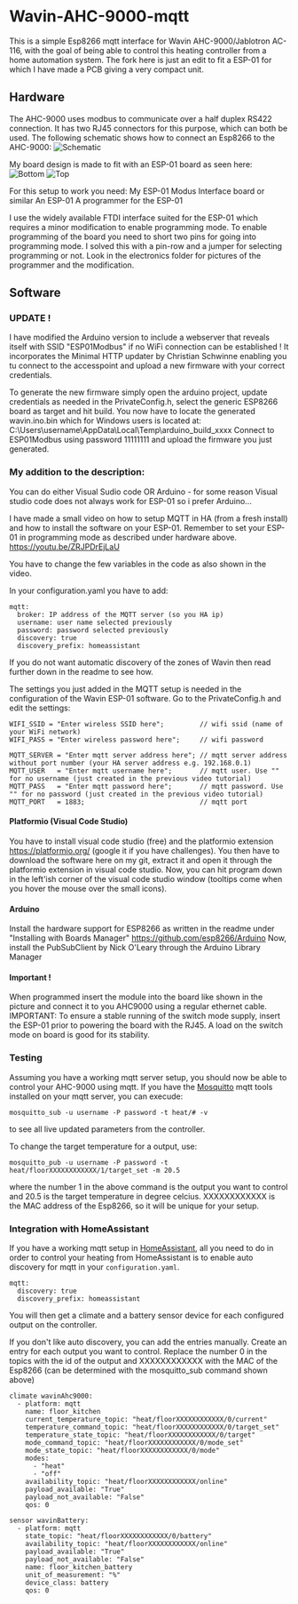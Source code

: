 # Wavin-AHC-9000-mqtt
This is a simple Esp8266 mqtt interface for Wavin AHC-9000/Jablotron AC-116, with the goal of being able to control this heating controller from a home automation system. The fork here is just an edit to fit a ESP-01 for which I have made a PCB giving a very compact unit.

## Hardware
The AHC-9000 uses modbus to communicate over a half duplex RS422 connection. It has two RJ45 connectors for this purpose, which can both be used. 
The following schematic shows how to connect an Esp8266 to the AHC-9000:
![Schematic](/electronics/schematic.png)


My board design is made to fit with an ESP-01 board as seen here:
![Bottom](/electronics/Bottom.PNG)
![Top](/electronics/Top.PNG)


For this setup to work you need:
My ESP-01 Modus Interface board or similar
An ESP-01
A programmer for the ESP-01

I use the widely available FTDI interface suited for the ESP-01 which requires a minor modification to enable programming mode. To enable programming of the board you need to short two pins for going into programming mode. I solved this with a pin-row and a jumper for selecting programming or not.
Look in the electronics folder for pictures of the programmer and the modification.

## Software

### UPDATE !

I have modified the Arduino version to include a webserver that reveals itself with SSID "ESP01Modbus" if no WiFi connection can be established !
It incorporates the Minimal HTTP updater by Christian Schwinne enabling you tu connect to the accesspoint and upload a new firmware with your correct credentials.

To generate the new firmware simply open the arduino project, update credentials as needed in the PrivateConfig.h, select the generic ESP8266 board as target and hit build.
You now have to locate the generated wavin.ino.bin which for Windows users is located at: C:\Users\username\AppData\Local\Temp\arduino_build_xxxx
Connect to ESP01Modbus using password 11111111 and upload the firmware you just generated.

### My addition to the description:

You can do either Visual Sudio code OR Arduino - for some reason Visual studio code does not always work for ESP-01 so i prefer Arduino...

I have made a small video on how to setup MQTT in HA (from a fresh install) and how to install the software on your ESP-01. Remember to set your ESP-01 in programming mode as described under hardware above.
https://youtu.be/ZRJPDrEjLaU

You have to change the few variables in the code as also shown in the video.

In your configuration.yaml you have to add:
```
mqtt:
  broker: IP address of the MQTT server (so you HA ip)
  username: user name selected previously
  password: password selected previously
  discovery: true
  discovery_prefix: homeassistant  
```
If you do not want automatic discovery of the zones of Wavin then read further down in the readme to see how.

The settings you just added in the MQTT setup is needed in the configuration of the Wavin ESP-01 software.
Go to the PrivateConfig.h and edit the settings:
```
WIFI_SSID = "Enter wireless SSID here";         // wifi ssid (name of your WiFi network)
WIFI_PASS = "Enter wireless password here";     // wifi password

MQTT_SERVER = "Enter mqtt server address here"; // mqtt server address without port number (your HA server address e.g. 192.168.0.1)
MQTT_USER   = "Enter mqtt username here";       // mqtt user. Use "" for no username (just created in the previous video tutorial)
MQTT_PASS   = "Enter mqtt password here";       // mqtt password. Use "" for no password (just created in the previous video tutorial)
MQTT_PORT   = 1883;                             // mqtt port
```

#### Platformio (Visual Code Studio)
You have to install visual code studio (free) and the platformio extension https://platformio.org/ (google it if you have challenges).
You then have to download the software here on my git, extract it and open it through the platformio extension in visual code studio.
Now, you can hit program down in the left'ish corner of the visual code studio window (tooltips come when you hover the mouse over the small icons).


#### Arduino

Install the hardware support for ESP8266 as written in the readme under "Installing with Boards Manager"
https://github.com/esp8266/Arduino
Now, install the PubSubClient by Nick O'Leary through the Arduino Library Manager

#### Important !

When programmed insert the module into the board like shown in the picture and connect it to you AHC9000 using a regular ethernet cable.
IMPORTANT: To ensure a stable running of the switch mode supply, insert the ESP-01 prior to powering the board with the RJ45. A load on the switch mode on board is good for its stability.


### Testing
Assuming you have a working mqtt server setup, you should now be able to control your AHC-9000 using mqtt. If you have the [Mosquitto](https://mosquitto.org/) mqtt tools installed on your mqtt server, you can execude:
```
mosquitto_sub -u username -P password -t heat/# -v
```
to see all live updated parameters from the controller.

To change the target temperature for a output, use:
```
mosquitto_pub -u username -P password -t heat/floorXXXXXXXXXXXX/1/target_set -m 20.5
```
where the number 1 in the above command is the output you want to control and 20.5 is the target temperature in degree celcius. XXXXXXXXXXXX is the MAC address of the Esp8266, so it will be unique for your setup.

### Integration with HomeAssistant
If you have a working mqtt setup in [HomeAssistant](https://home-assistant.io/), all you need to do in order to control your heating from HomeAssistant is to enable auto discovery for mqtt in your `configuration.yaml`.
```
mqtt:
  discovery: true
  discovery_prefix: homeassistant
```
You will then get a climate and a battery sensor device for each configured output on the controller.

If you don't like auto discovery, you can add the entries manually. Create an entry for each output you want to control. Replace the number 0 in the topics with the id of the output and XXXXXXXXXXXX with the MAC of the Esp8266 (can be determined with the mosquitto_sub command shown above)
```
climate wavinAhc9000:
  - platform: mqtt
    name: floor_kitchen
    current_temperature_topic: "heat/floorXXXXXXXXXXXX/0/current"
    temperature_command_topic: "heat/floorXXXXXXXXXXXX/0/target_set"
    temperature_state_topic: "heat/floorXXXXXXXXXXXX/0/target"
    mode_command_topic: "heat/floorXXXXXXXXXXXX/0/mode_set"
    mode_state_topic: "heat/floorXXXXXXXXXXXX/0/mode"
    modes:
      - "heat"
      - "off"
    availability_topic: "heat/floorXXXXXXXXXXXX/online"
    payload_available: "True"
    payload_not_available: "False"
    qos: 0

sensor wavinBattery:
  - platform: mqtt
    state_topic: "heat/floorXXXXXXXXXXXX/0/battery"
    availability_topic: "heat/floorXXXXXXXXXXXX/online"
    payload_available: "True"
    payload_not_available: "False"
    name: floor_kitchen_battery
    unit_of_measurement: "%"
    device_class: battery
    qos: 0
```
